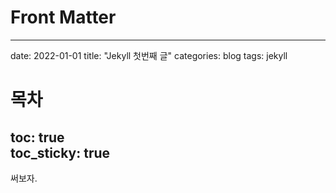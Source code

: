 # Front Matter
---
date: 2022-01-01
title: "Jekyll 첫번째 글"
categories: blog
tags: jekyll
# 목차
toc: true  
toc_sticky: true 
---

써보자.
